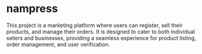 # nampress
This project is a marketing platform where users can register, sell their products, and manage their orders. It is designed to cater to both individual sellers and businesses, providing a seamless experience for product listing, order management, and user verification.  
